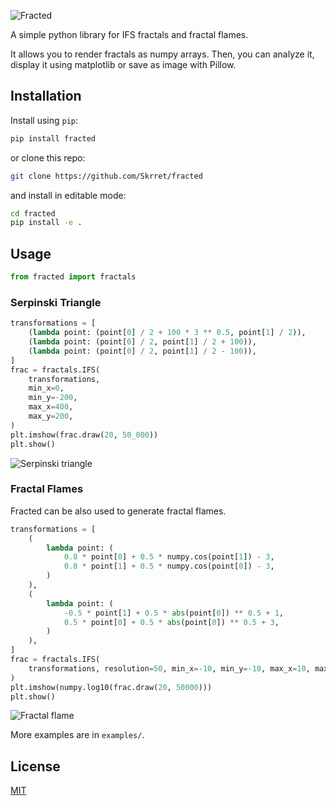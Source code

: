![Fracted](assets/logo-with-name.svg)

A simple python library for IFS fractals and fractal flames.

It allows you to render fractals as numpy arrays. Then, you can analyze it, display it using matplotlib or save as image with Pillow.

## Installation

Install using `pip`:

```bash
pip install fracted
```

or clone this repo:

```bash
git clone https://github.com/Skrret/fracted
```

and install in editable mode:

```bash
cd fracted
pip install -e .
```

## Usage

```python
from fracted import fractals
```

### Serpinski Triangle


```python
transformations = [
    (lambda point: (point[0] / 2 + 100 * 3 ** 0.5, point[1] / 2)),
    (lambda point: (point[0] / 2, point[1] / 2 + 100)),
    (lambda point: (point[0] / 2, point[1] / 2 - 100)),
]
frac = fractals.IFS(
    transformations,
    min_x=0,
    min_y=-200,
    max_x=400,
    max_y=200,
)
plt.imshow(frac.draw(20, 50_000))
plt.show()
```

![Serpinski triangle](assets/examples/serpinski.png)
    


### Fractal Flames

Fracted can be also used to generate fractal flames.


```python
transformations = [
    (
        lambda point: (
            0.8 * point[0] + 0.5 * numpy.cos(point[1]) - 3,
            0.8 * point[1] + 0.5 * numpy.cos(point[0]) - 3,
        )
    ),
    (
        lambda point: (
            -0.5 * point[1] + 0.5 * abs(point[0]) ** 0.5 + 1,
            0.5 * point[0] + 0.5 * abs(point[0]) ** 0.5 + 3,
        )
    ),
]
frac = fractals.IFS(
    transformations, resolution=50, min_x=-10, min_y=-10, max_x=10, max_y=10
)
plt.imshow(numpy.log10(frac.draw(20, 50000)))
plt.show()
```

![Fractal flame](assets/examples/fractal-flame.png)

More examples are in `examples/`.

## License

[MIT](https://choosealicense.com/licenses/mit/)
